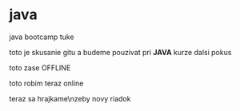 # java
java bootcamp tuke

toto je skusanie gitu a budeme pouzivat pri **JAVA** kurze
dalsi pokus

toto zase OFFLINE

toto robim teraz online

teraz sa hrajkame\nzeby novy riadok

